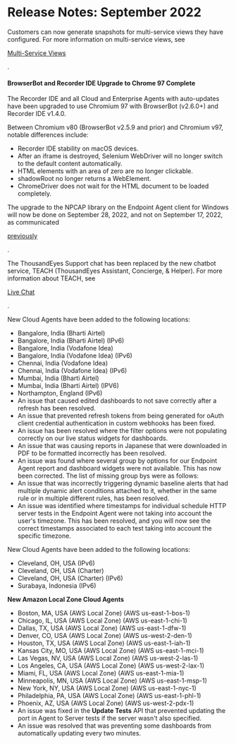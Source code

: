 # Release Notes: September 2022

Customers can now generate snapshots for multi-service views they have configured. For more information on multi-service views, see

[Multi-Service Views](https://docs.thousandeyes.com/product-documentation/internet-and-wan-monitoring/tests/multi-service-views)

.

#### BrowserBot and Recorder IDE Upgrade to Chrome 97 Complete <a href="#browserbot-and-recorder-ide-upgrade-to-chrome-97-complete" id="browserbot-and-recorder-ide-upgrade-to-chrome-97-complete"></a>

The Recorder IDE and all Cloud and Enterprise Agents with auto-updates have been upgraded to use Chromium 97 with BrowserBot (v2.6.0+) and Recorder IDE v1.4.0.

Between Chromium v80 (BrowserBot v2.5.9 and prior) and Chromium v97, notable differences include:

* Recorder IDE stability on macOS devices.
* After an iframe is destroyed, Selenium WebDriver will no longer switch to the default content automatically.
* HTML elements with an area of zero are no longer clickable.
* shadowRoot no longer returns a WebElement.
* ChromeDriver does not wait for the HTML document to be loaded completely.

The upgrade to the NPCAP library on the Endpoint Agent client for Windows will now be done on September 28, 2022, and not on September 17, 2022, as communicated

[previously](https://docs.thousandeyes.com/whats-new/changelog#endpoint-agent-npcap-library-upgrade-to-version-1.55)

.

The ThousandEyes Support chat has been replaced by the new chatbot service, TEACH (ThousandEyes Assistant, Concierge, & Helper). For more information about TEACH, see

[Live Chat](https://docs.thousandeyes.com/product-documentation/getting-started/getting-support-from-thousandeyes#live-chat)

.

New Cloud Agents have been added to the following locations:

* Bangalore, India (Bharti Airtel)
* Bangalore, India (Bharti Airtel) (IPv6)
* Bangalore, India (Vodafone Idea)
* Bangalore, India (Vodafone Idea) (IPv6)
* Chennai, India (Vodafone Idea)
* Chennai, India (Vodafone Idea) (IPv6)
* Mumbai, India (Bharti Airtel)
* Mumbai, India (Bharti Airtel) (IPV6)
* Northampton, England (IPv6)
* An issue that caused edited dashboards to not save correctly after a refresh has been resolved.
* An issue that prevented refresh tokens from being generated for oAuth client credential authentication in custom webhooks has been fixed.
* An issue has been resolved where the filter options were not populating correctly on our live status widgets for dashboards.
* An issue that was causing reports in Japanese that were downloaded in PDF to be formatted incorrectly has been resolved.
* An issue was found where several group by options for our Endpoint Agent report and dashboard widgets were not available. This has now been corrected. The list of missing group bys were as follows:
* An issue that was incorrectly triggering dynamic baseline alerts that had multiple dynamic alert conditions attached to it, whether in the same rule or in multiple different rules, has been resolved.
* An issue was identified where timestamps for individual schedule HTTP server tests in the Endpoint Agent were not taking into account the user's timezone. This has been resolved, and you will now see the correct timestamps associated to each test taking into account the specific timezone.

New Cloud Agents have been added to the following locations:

* Cleveland, OH, USA (IPv6)
* Cleveland, OH, USA (Charter)
* Cleveland, OH, USA (Charter) (IPv6)
* Surabaya, Indonesia (IPv6)

**New Amazon Local Zone Cloud Agents**

* Boston, MA, USA (AWS Local Zone) (AWS us-east-1-bos-1)
* Chicago, IL, USA (AWS Local Zone) (AWS us-east-1-chi-1)
* Dallas, TX, USA (AWS Local Zone) (AWS us-east-1-dfw-1)
* Denver, CO, USA (AWS Local Zone) (AWS us-west-2-den-1)
* Houston, TX, USA (AWS Local Zone) (AWS us-east-1-iah-1)
* Kansas City, MO, USA (AWS Local Zone) (AWS us-east-1-mci-1)
* Las Vegas, NV, USA (AWS Local Zone) (AWS us-west-2-las-1)
* Los Angeles, CA, USA (AWS Local Zone) (AWS us-west-2-lax-1)
* Miami, FL, USA (AWS Local Zone) (AWS us-east-1-mia-1)
* Minneapolis, MN, USA (AWS Local Zone) (AWS us-east-1-msp-1)
* New York, NY, USA (AWS Local Zone) (AWS us-east-1-nyc-1)
* Philadelphia, PA, USA (AWS Local Zone) (AWS us-east-1-phl-1)
* Phoenix, AZ, USA (AWS Local Zone) (AWS us-west-2-pdx-1)
* An issue was fixed in the **Update Tests** API that prevented updating the port in Agent to Server tests if the server wasn't also specified.
* An issue was resolved that was preventing some dashboards from automatically updating every two minutes.
